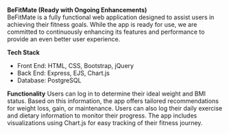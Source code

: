 **BeFitMate (Ready with Ongoing Enhancements)**<br>
BeFitMate is a fully functional web application designed to assist users in achieving their fitness goals. While the app is ready for use, we are committed to continuously enhancing its features and performance to provide an even better user experience.

**Tech Stack**
- Front End: HTML, CSS, Bootstrap, jQuery
- Back End: Express, EJS, Chart.js
- Database: PostgreSQL

**Functionality**
Users can log in to determine their ideal weight and BMI status. Based on this information, the app offers tailored recommendations for weight loss, gain, or maintenance. Users can also log their daily exercise and dietary information to monitor their progress. The app includes visualizations using Chart.js for easy tracking of their fitness journey.
